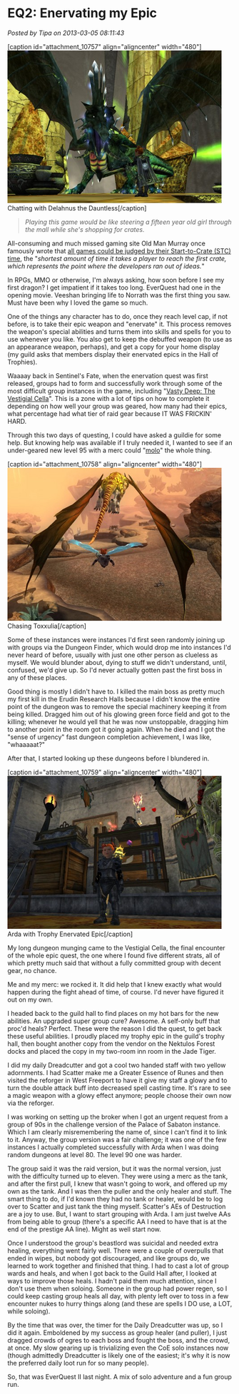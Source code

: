 # EQ2: Enervating my Epic

*Posted by Tipa on 2013-03-05 08:11:43*

[caption id="attachment\_10757" align="aligncenter" width="480"][![Chatting with Delahnus the Dauntless](../uploads/2013/03/EverQuest2-2013-03-04-20-37-21-29-480x342.jpg)](../uploads/2013/03/EverQuest2-2013-03-04-20-37-21-29.jpg) Chatting with Delahnus the Dauntless[/caption]


> *Playing this game would be like steering a fifteen year old girl through the mall while she's shopping for crates.*



All-consuming and much missed gaming site Old Man Murray once famously wrote that [all games could be judged by their Start-to-Crate (STC) time](http://www.oldmanmurray.com/features/39.html), the "*shortest amount of time it takes a player to reach the first crate, which represents the point where the developers ran out of ideas.*"

In RPGs, MMO or otherwise, I'm always asking, how soon before I see my first dragon? I get impatient if it takes too long. EverQuest had one in the opening movie. Veeshan bringing life to Norrath was the first thing you saw. Must have been why I loved the game so much.



One of the things any character has to do, once they reach level cap, if not before, is to take their epic weapon and "enervate" it. This process removes the weapon's special abilities and turns them into skills and spells for you to use whenever you like. You also get to keep the debuffed weapon (to use as an appearance weapon, perhaps), and get a copy for your home display (my guild asks that members display their enervated epics in the Hall of Trophies).

Waaaay back in Sentinel's Fate, when the enervation quest was first released, groups had to form and successfully work through some of the most difficult group instances in the game, including "[Vasty Deep: The Vestigial Cella](http://eq2.zam.com/db/zone.html?eq2zone=96aebd116b5ee51f23a54fb7fc24869b)". This is a zone with a lot of tips on how to complete it depending on how well your group was geared, how many had their epics, what percentage had what tier of raid gear because IT WAS FRICKIN' HARD.

Through this two days of questing, I could have asked a guildie for some help. But knowing help was available if I truly needed it, I wanted to see if an under-geared new level 95 with a merc could "[molo](http://www.eq2flames.com/inquisitors/87667-favorite-merc-molo.html)" the whole thing. 

[caption id="attachment\_10758" align="aligncenter" width="480"][![Chasing Toxxulia](../uploads/2013/03/EverQuest2-2013-03-03-18-32-25-51-480x343.jpg)](../uploads/2013/03/EverQuest2-2013-03-03-18-32-25-51.jpg) Chasing Toxxulia[/caption]

Some of these instances were instances I'd first seen randomly joining up with groups via the Dungeon Finder, which would drop me into instances I'd never heard of before, usually with just one other person as clueless as myself. We would blunder about, dying to stuff we didn't understand, until, confused, we'd give up. So I'd never actually gotten past the first boss in any of these places.

Good thing is mostly I didn't have to. I killed the main boss as pretty much my first kill in the Erudin Research Halls because I didn't know the entire point of the dungeon was to remove the special machinery keeping it from being killed. Dragged him out of his glowing green force field and got to the killing; whenever he would yell that he was now unstoppable, dragging him to another point in the room got it going again. When he died and I got the "sense of urgency" fast dungeon completion achievement, I was like, "whaaaaat?"

After that, I started looking up these dungeons before I blundered in.

[caption id="attachment\_10759" align="aligncenter" width="480"][![Arda with Trophy Enervated Epic](../uploads/2013/03/EverQuest2-2013-03-04-23-21-29-67-480x343.jpg)](../uploads/2013/03/EverQuest2-2013-03-04-23-21-29-67.jpg) Arda with Trophy Enervated Epic[/caption]

My long dungeon munging came to the Vestigial Cella, the final encounter of the whole epic quest, the one where I found five different strats, all of which pretty much said that without a fully committed group with decent gear, no chance.

Me and my merc: we rocked it. It did help that I knew exactly what would happen during the fight ahead of time, of course. I'd never have figured it out on my own.

I headed back to the guild hall to find places on my hot bars for the new abilities. An upgraded super group cure? Awesome. A self-only buff that proc'd heals? Perfect. These were the reason I did the quest, to get back these useful abilities. I proudly placed my trophy epic in the guild's trophy hall, then bought another copy from the vendor on the Nektulos Forest docks and placed the copy in my two-room inn room in the Jade Tiger.

I did my daily Dreadcutter and got a cool two handed staff with two yellow adornments. I had Scatter make me a Greater Essence of Runes and then visited the reforger in West Freeport to have it give my staff a glowy and to turn the double attack buff into decreased spell casting time. It's rare to see a magic weapon with a glowy effect anymore; people choose their own now via the reforger.

I was working on setting up the broker when I got an urgent request from a group of 90s in the challenge version of the Palace of Sabaton instance. Which I am clearly misremembering the name of, since I can't find it to link to it. Anyway, the group version was a fair challenge; it was one of the few instances I actually completed successfully with Arda when I was doing random dungeons at level 80. The level 90 one was harder.

The group said it was the raid version, but it was the normal version, just with the difficulty turned up to eleven. They were using a merc as the tank, and after the first pull, I knew that wasn't going to work, and offered up my own as the tank. And I was then the puller and the only healer and stuff. The smart thing to do, if I'd known they had no tank or healer, would be to log over to Scatter and just tank the thing myself. Scatter's AEs of Destruction are a joy to use. But, I want to start grouping with Arda. I am just twelve AAs from being able to group (there's a specific AA I need to have that is at the end of the prestige AA line). Might as well start now.

Once I understood the group's beastlord was suicidal and needed extra healing, everything went fairly well. There were a couple of overpulls that ended in wipes, but nobody got discouraged, and like groups do, we learned to work together and finished that thing. I had to cast a lot of group wards and heals, and when I got back to the Guild Hall after, I looked at ways to improve those heals. I hadn't paid them much attention, since I don't use them when soloing. Someone in the group had power regen, so I could keep casting group heals all day, with plenty left over to toss in a few encounter nukes to hurry things along (and these are spells I DO use, a LOT, while soloing).

By the time that was over, the timer for the Daily Dreadcutter was up, so I did it again. Emboldened by my success as group healer (and puller), I just dragged crowds of ogres to each boss and fought the boss, and the crowd, at once. My slow gearing up is trivializing even the CoE solo instances now (though admittedly Dreadcutter is likely one of the easiest; it's why it is now the preferred daily loot run for so many people).

So, that was EverQuest II last night. A mix of solo adventure and a fun group run.

